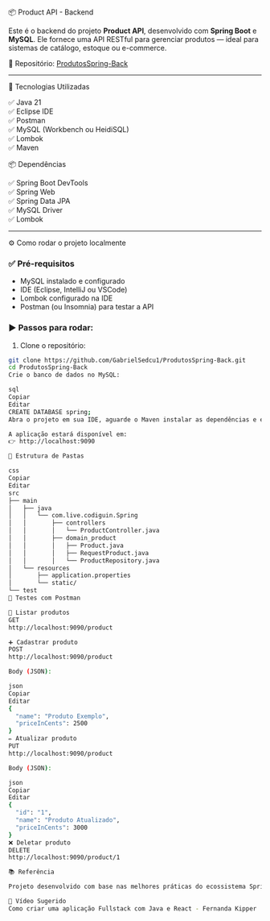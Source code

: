 📦 Product API - Backend

Este é o backend do projeto **Product API**, desenvolvido com **Spring Boot** e **MySQL**. Ele fornece uma API RESTful para gerenciar produtos — ideal para sistemas de catálogo, estoque ou e-commerce.

🔗 Repositório: [ProdutosSpring-Back](https://github.com/GabrielSedcu1/ProdutosSpring-Back.git)

---

🚀 Tecnologias Utilizadas

✅ Java 21  
✅ Eclipse IDE  
✅ Postman  
✅ MySQL (Workbench ou HeidiSQL)  
✅ Lombok  
✅ Maven  

📦 Dependências

✅ Spring Boot DevTools  
✅ Spring Web  
✅ Spring Data JPA  
✅ MySQL Driver  
✅ Lombok  

---

⚙️ Como rodar o projeto localmente

### ✅ Pré-requisitos

- MySQL instalado e configurado  
- IDE (Eclipse, IntelliJ ou VSCode)  
- Lombok configurado na IDE  
- Postman (ou Insomnia) para testar a API  

### ▶️ Passos para rodar:

1. Clone o repositório:
```bash
git clone https://github.com/GabrielSedcu1/ProdutosSpring-Back.git
cd ProdutosSpring-Back
Crie o banco de dados no MySQL:

sql
Copiar
Editar
CREATE DATABASE spring;
Abra o projeto em sua IDE, aguarde o Maven instalar as dependências e execute a classe ProductApiApplication (ou similar) para iniciar o servidor.

A aplicação estará disponível em:
👉 http://localhost:9090

📁 Estrutura de Pastas

css
Copiar
Editar
src
├── main
│   ├── java
│   │   └── com.live.codiguin.Spring
│   │       ├── controllers
│   │       │   └── ProductController.java
│   │       ├── domain_product
│   │       │   ├── Product.java
│   │       │   ├── RequestProduct.java
│   │       │   └── ProductRepository.java
│   └── resources
│       ├── application.properties
│       └── static/
└── test
🧪 Testes com Postman

📌 Listar produtos
GET
http://localhost:9090/product

➕ Cadastrar produto
POST
http://localhost:9090/product

Body (JSON):

json
Copiar
Editar
{
  "name": "Produto Exemplo",
  "priceInCents": 2500
}
✏️ Atualizar produto
PUT
http://localhost:9090/product

Body (JSON):

json
Copiar
Editar
{
  "id": "1",
  "name": "Produto Atualizado",
  "priceInCents": 3000
}
❌ Deletar produto
DELETE
http://localhost:9090/product/1

📚 Referência

Projeto desenvolvido com base nas melhores práticas do ecossistema Spring Boot, ideal para estudos, portfólio e aplicações reais.

🎥 Vídeo Sugerido
Como criar uma aplicação Fullstack com Java e React - Fernanda Kipper
